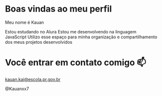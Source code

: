 # Boas vindas ao meu perfil

Meu nome é Kauan

Estou estudando no Alura
Estou me desenvolvendo na linguagem JavaScript
Utilizo esse espaço para minha organização e compartilhamento dos meus projetos desenvolvidos

# Você entrar em contato comigo 📫

kauan.kai@escola.pr.gov.br

@Kauanxx7
